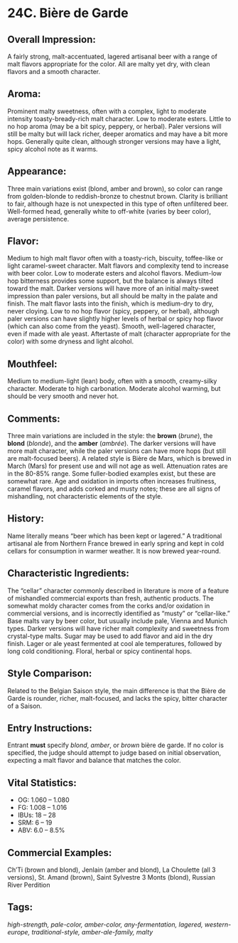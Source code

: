 # 24C. Bi&egrave;re de Garde

## Overall Impression: 

A fairly strong, malt-accentuated, lagered artisanal beer with a range of malt flavors appropriate for the color. All are malty yet dry, with clean flavors and a smooth character.

## Aroma: 

Prominent malty sweetness, often with a complex, light to moderate intensity toasty-bready-rich malt character. Low to moderate esters. Little to no hop aroma (may be a bit spicy, peppery, or herbal). Paler versions will still be malty but will lack richer, deeper aromatics and may have a bit more hops. Generally quite clean, although stronger versions may have a light, spicy alcohol note as it warms.

## Appearance: 

Three main variations exist (blond, amber and brown), so color can range from golden-blonde to reddish-bronze to chestnut brown. Clarity is brilliant to fair, although haze is not unexpected in this type of often unfiltered beer. Well-formed head, generally white to off-white (varies by beer color), average persistence. 

## Flavor: 

Medium to high malt flavor often with a toasty-rich, biscuity, toffee-like or light caramel-sweet character. Malt flavors and complexity tend to increase with beer color. Low to moderate esters and alcohol flavors. Medium-low hop bitterness provides some support, but the balance is always tilted toward the malt. Darker versions will have more of an initial malty-sweet impression than paler versions, but all should be malty in the palate and finish. The malt flavor lasts into the finish, which is medium-dry to dry, never cloying. Low to no hop flavor (spicy, peppery, or herbal), although paler versions can have slightly higher levels of herbal or spicy hop flavor (which can also come from the yeast). Smooth, well-lagered character, even if made with ale yeast. Aftertaste of malt (character appropriate for the color) with some dryness and light alcohol.

## Mouthfeel: 

Medium to medium-light (lean) body, often with a smooth, creamy-silky character. Moderate to high carbonation. Moderate alcohol warming, but should be very smooth and never hot.

## Comments: 

Three main variations are included in the style: the **brown** (_brune_), the **blond** (_blonde_), and the **amber** (_ambrée_). The darker versions will have more malt character, while the paler versions can have more hops (but still are malt-focused beers). A related style is Bi&egrave;re de Mars, which is brewed in March (Mars) for present use and will not age as well. Attenuation rates are in the 80-85% range. Some fuller-bodied examples exist, but these are somewhat rare. Age and oxidation in imports often increases fruitiness, caramel flavors, and adds corked and musty notes; these are all signs of mishandling, not characteristic elements of the style.

## History: 

Name literally means “beer which has been kept or lagered.” A traditional artisanal ale from Northern France brewed in early spring and kept in cold cellars for consumption in warmer weather. It is now brewed year-round. 

## Characteristic Ingredients: 

The “cellar” character commonly described in literature is more of a feature of mishandled commercial exports than fresh, authentic products. The somewhat moldy character comes from the corks and/or oxidation in commercial versions, and is incorrectly identified as “musty” or “cellar-like.” Base malts vary by beer color, but usually include pale, Vienna and Munich types. Darker versions will have richer malt complexity and sweetness from crystal-type malts. Sugar may be used to add flavor and aid in the dry finish. Lager or ale yeast fermented at cool ale temperatures, followed by long cold conditioning. Floral, herbal or spicy continental hops.

## Style Comparison: 

Related to the Belgian Saison style, the main difference is that the Bi&egrave;re de Garde is rounder, richer, malt-focused, and lacks the spicy, bitter character of a Saison.

## Entry Instructions: 

Entrant **must** specify _blond_, _amber_, or _brown_ bi&egrave;re de garde. If no color is specified, the judge should attempt to judge based on initial observation, expecting a malt flavor and balance that matches the color.

## Vital Statistics:	

- OG:	1.060 – 1.080
- FG:	1.008 – 1.016
- IBUs:	18 – 28	
- SRM:	6 – 19	
- ABV:	6.0 – 8.5% 

## Commercial Examples: 

Ch’Ti (brown and blond), Jenlain (amber and blond), La Choulette (all 3 versions), St. Amand (brown), Saint Sylvestre 3 Monts (blond), Russian River Perdition

## Tags: 

_high-strength, pale-color, amber-color, any-fermentation, lagered, western-europe, traditional-style, amber-ale-family, malty_
